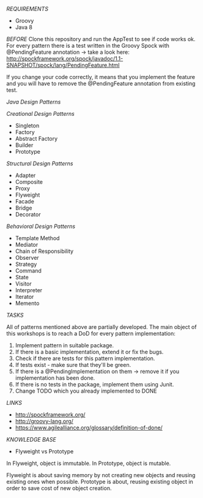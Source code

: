 *REQUIREMENTS*

* Groovy
* Java 8

*BEFORE*
Clone this repository and run the AppTest to see if code works ok.
For every pattern there is a test written in the Groovy Spock with @PendingFeature annotation -> take a look here:
http://spockframework.org/spock/javadoc/1.1-SNAPSHOT/spock/lang/PendingFeature.html

If you change your code correctly, it means that you implement the feature and you will have to
remove the @PendingFeature annotation from existing test.

*Java Design Patterns*

*Creational Design Patterns*

* Singleton
* Factory
* Abstract Factory
* Builder
* Prototype

*Structural Design Patterns*

* Adapter
* Composite
* Proxy
* Flyweight
* Facade
* Bridge
* Decorator

*Behavioral Design Patterns*

* Template Method
* Mediator
* Chain of Responsibility
* Observer
* Strategy
* Command
* State
* Visitor
* Interpreter
* Iterator
* Memento

*TASKS*

All of patterns mentioned above are partially developed. 
The main object of this workshops is to reach a DoD for every pattern implementation:
1. Implement pattern in suitable package.
2. If there is a basic implementation, extend it or fix the bugs.
3. Check if there are tests for this pattern implementation.
4. If tests exist - make sure that they'll be green.
5. If there is a @PendingImplementation on them -> remove it if you implementation has been done.
6. If there is no tests in the package, implement them using Junit.
7. Change TODO which you already implemented to DONE

*LINKS*

* http://spockframework.org/
* http://groovy-lang.org/
* https://www.agilealliance.org/glossary/definition-of-done/

*KNOWLEDGE BASE*

* Flyweight vs Prototype

In Flyweight, object is immutable.
In Prototype, object is mutable.

Flyweight is about saving memory by not creating new objects and reusing existing ones when possible.
Prototype is about, reusing existing object in order to save cost of new object creation.

